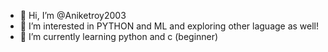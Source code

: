 - 👋 Hi, I’m @Aniketroy2003
- 👀 I’m interested in PYTHON and ML and exploring other laguage as well!
- 🌱 I’m currently learning python and c (beginner)

<!---
Aniketroy2003/Aniketroy2003 is a ✨ special ✨ repository because its `README.md` (this file) appears on your GitHub profile.
You can click the Preview link to take a look at your changes.
--->
